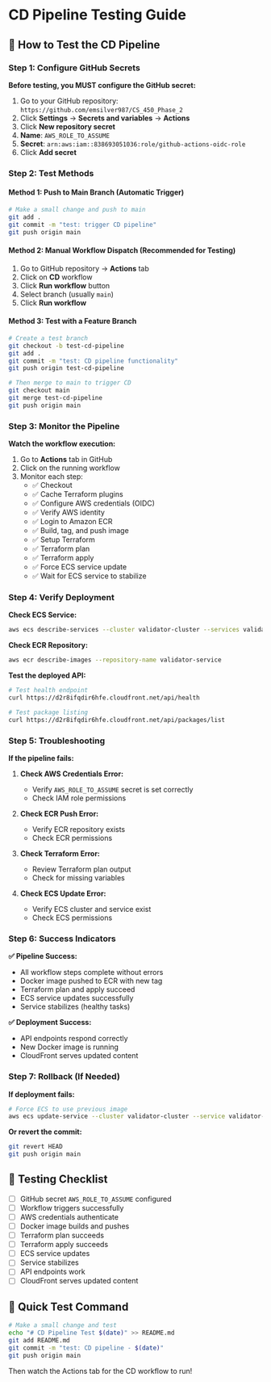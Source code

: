 # CD Pipeline Testing Guide

## 🧪 How to Test the CD Pipeline

### **Step 1: Configure GitHub Secrets**

**Before testing, you MUST configure the GitHub secret:**

1. Go to your GitHub repository: `https://github.com/emsilver987/CS_450_Phase_2`
2. Click **Settings** → **Secrets and variables** → **Actions**
3. Click **New repository secret**
4. **Name**: `AWS_ROLE_TO_ASSUME`
5. **Secret**: `arn:aws:iam::838693051036:role/github-actions-oidc-role`
6. Click **Add secret**

### **Step 2: Test Methods**

#### **Method 1: Push to Main Branch (Automatic Trigger)**
```bash
# Make a small change and push to main
git add .
git commit -m "test: trigger CD pipeline"
git push origin main
```

#### **Method 2: Manual Workflow Dispatch (Recommended for Testing)**
1. Go to GitHub repository → **Actions** tab
2. Click on **CD** workflow
3. Click **Run workflow** button
4. Select branch (usually `main`)
5. Click **Run workflow**

#### **Method 3: Test with a Feature Branch**
```bash
# Create a test branch
git checkout -b test-cd-pipeline
git add .
git commit -m "test: CD pipeline functionality"
git push origin test-cd-pipeline

# Then merge to main to trigger CD
git checkout main
git merge test-cd-pipeline
git push origin main
```

### **Step 3: Monitor the Pipeline**

**Watch the workflow execution:**
1. Go to **Actions** tab in GitHub
2. Click on the running workflow
3. Monitor each step:
   - ✅ Checkout
   - ✅ Cache Terraform plugins
   - ✅ Configure AWS credentials (OIDC)
   - ✅ Verify AWS identity
   - ✅ Login to Amazon ECR
   - ✅ Build, tag, and push image
   - ✅ Setup Terraform
   - ✅ Terraform plan
   - ✅ Terraform apply
   - ✅ Force ECS service update
   - ✅ Wait for ECS service to stabilize

### **Step 4: Verify Deployment**

**Check ECS Service:**
```bash
aws ecs describe-services --cluster validator-cluster --services validator-service
```

**Check ECR Repository:**
```bash
aws ecr describe-images --repository-name validator-service
```

**Test the deployed API:**
```bash
# Test health endpoint
curl https://d2r8ifqdir6hfe.cloudfront.net/api/health

# Test package listing
curl https://d2r8ifqdir6hfe.cloudfront.net/api/packages/list
```

### **Step 5: Troubleshooting**

**If the pipeline fails:**

1. **Check AWS Credentials Error:**
   - Verify `AWS_ROLE_TO_ASSUME` secret is set correctly
   - Check IAM role permissions

2. **Check ECR Push Error:**
   - Verify ECR repository exists
   - Check ECR permissions

3. **Check Terraform Error:**
   - Review Terraform plan output
   - Check for missing variables

4. **Check ECS Update Error:**
   - Verify ECS cluster and service exist
   - Check ECS permissions

### **Step 6: Success Indicators**

**✅ Pipeline Success:**
- All workflow steps complete without errors
- Docker image pushed to ECR with new tag
- Terraform plan and apply succeed
- ECS service updates successfully
- Service stabilizes (healthy tasks)

**✅ Deployment Success:**
- API endpoints respond correctly
- New Docker image is running
- CloudFront serves updated content

### **Step 7: Rollback (If Needed)**

**If deployment fails:**
```bash
# Force ECS to use previous image
aws ecs update-service --cluster validator-cluster --service validator-service --force-new-deployment
```

**Or revert the commit:**
```bash
git revert HEAD
git push origin main
```

## 🎯 Testing Checklist

- [ ] GitHub secret `AWS_ROLE_TO_ASSUME` configured
- [ ] Workflow triggers successfully
- [ ] AWS credentials authenticate
- [ ] Docker image builds and pushes
- [ ] Terraform plan succeeds
- [ ] Terraform apply succeeds
- [ ] ECS service updates
- [ ] Service stabilizes
- [ ] API endpoints work
- [ ] CloudFront serves updated content

## 🚀 Quick Test Command

```bash
# Make a small change and test
echo "# CD Pipeline Test $(date)" >> README.md
git add README.md
git commit -m "test: CD pipeline - $(date)"
git push origin main
```

Then watch the Actions tab for the CD workflow to run!
